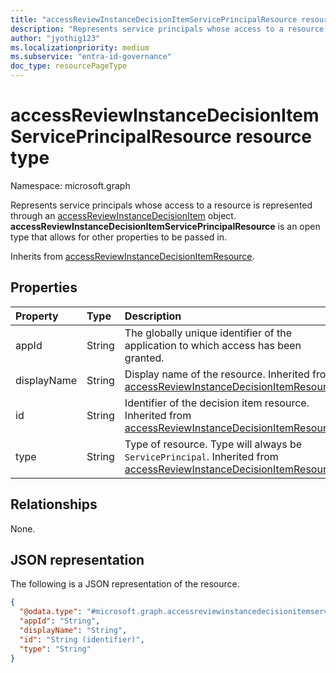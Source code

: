 ```yaml
---
title: "accessReviewInstanceDecisionItemServicePrincipalResource resource type"
description: "Represents service principals whose access to a resource is represented through an accessReviewInstanceDecisionItem object."
author: "jyothig123"
ms.localizationpriority: medium
ms.subservice: "entra-id-governance"
doc_type: resourcePageType
---
```


# accessReviewInstanceDecisionItemServicePrincipalResource resource type

Namespace: microsoft.graph

Represents service principals whose access to a resource is represented through an [accessReviewInstanceDecisionItem](accessreviewinstancedecisionitem.md) object. **accessReviewInstanceDecisionItemServicePrincipalResource** is an open type that allows for other properties to be passed in.

Inherits from [accessReviewInstanceDecisionItemResource](accessreviewinstancedecisionItemresource.md).

## Properties
|Property|Type|Description|
|:---|:---|:---|
| appId | String | The globally unique identifier of the application to which access has been granted. |
| displayName | String | Display name of the resource. Inherited from [accessReviewInstanceDecisionItemResource](accessreviewinstancedecisionItemresource.md).|
| id | String | Identifier of the decision item resource. Inherited from [accessReviewInstanceDecisionItemResource](accessreviewinstancedecisionItemresource.md). |
| type | String | Type of resource. Type will always be `ServicePrincipal`.  Inherited from [accessReviewInstanceDecisionItemResource](accessreviewinstancedecisionItemresource.md). |


## Relationships
None.

## JSON representation
The following is a JSON representation of the resource.
<!-- {
  "blockType": "resource",
  "@odata.type": "microsoft.graph.accessreviewinstancedecisionitemserviceprincipalresource",
  "baseType": "microsoft.graph.accessReviewInstanceDecisionItemResource",
  "openType": true
}
-->
``` json
{
  "@odata.type": "#microsoft.graph.accessreviewinstancedecisionitemserviceprincipalresource",
  "appId": "String",
  "displayName": "String",
  "id": "String (identifier)",
  "type": "String"
}
```

